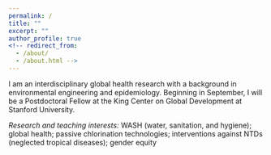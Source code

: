 ```yaml
---
permalink: /
title: ""
excerpt: ""
author_profile: true
<!-- redirect_from: 
  - /about/
  - /about.html -->
---
```


I am an interdisciplinary global health research with a background in environmental engineering and epidemiology. Beginning in September, I will be a Postdoctoral Fellow at the King Center on Global Development at Stanford University.

*Research and teaching interests:* WASH (water, sanitation, and hygiene); global health; passive chlorination technologies; interventions against NTDs (neglected tropical diseases); gender equity
